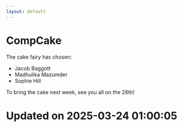 ```yaml
---
layout: default
---
```


#  CompCake

The cake fairy has chosen:
  -  Jacob Baggott
  -  Madhulika Mazumder
  -  Sophie Hill

To bring the cake next week, see you all on the 26th!


# Updated on 2025-03-24 01:00:05

